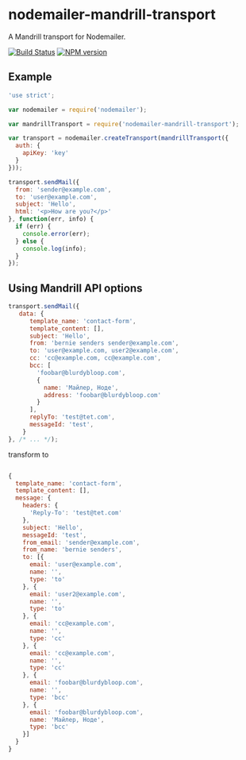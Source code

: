 # nodemailer-mandrill-transport

A Mandrill transport for Nodemailer.

[![Build Status](https://travis-ci.org/Rebelmail/nodemailer-mandrill-transport.svg?branch=sm-readme)](https://travis-ci.org/Rebelmail/nodemailer-mandrill-transport)
[![NPM version](https://badge.fury.io/js/nodemailer-mandrill-transport.png)](http://badge.fury.io/js/nodemailer-mandrill-transport)

## Example

```javascript
'use strict';

var nodemailer = require('nodemailer');

var mandrillTransport = require('nodemailer-mandrill-transport');

var transport = nodemailer.createTransport(mandrillTransport({
  auth: {
    apiKey: 'key'
  }
}));

transport.sendMail({
  from: 'sender@example.com',
  to: 'user@example.com',
  subject: 'Hello',
  html: '<p>How are you?</p>'
}, function(err, info) {
  if (err) {
    console.error(err);
  } else {
    console.log(info);
  }
});
```

## Using Mandrill API options



```javascript
transport.sendMail({
   data: {
      template_name: 'contact-form',
      template_content: [],
      subject: 'Hello',
      from: 'bernie senders sender@example.com',
      to: 'user@example.com, user2@example.com',
      cc: 'cc@example.com, cc@example.com',
      bcc: [
        'foobar@blurdybloop.com', 
        {
          name: 'Майлер, Ноде',
          address: 'foobar@blurdybloop.com'
        }
      ],
      replyTo: 'test@tet.com',
      messageId: 'test',
    }
}, /* ... */);
```

transform to 

```javascript

{
  template_name: 'contact-form',
  template_content: [],
  message: {
    headers: {
      'Reply-To': 'test@tet.com'
    },
    subject: 'Hello',
    messageId: 'test',
    from_email: 'sender@example.com',
    from_name: 'bernie senders',
    to: [{
      email: 'user@example.com',
      name: '',
      type: 'to'
    }, {
      email: 'user2@example.com',
      name: '',
      type: 'to'
    }, {
      email: 'cc@example.com',
      name: '',
      type: 'cc'
    }, {
      email: 'cc@example.com',
      name: '',
      type: 'cc'
    }, {
      email: 'foobar@blurdybloop.com',
      name: '',
      type: 'bcc'
    }, {
      email: 'foobar@blurdybloop.com',
      name: 'Майлер, Ноде',
      type: 'bcc'
    }]
  }
}

```